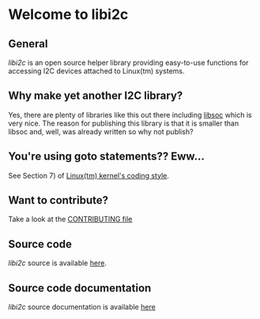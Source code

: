# Welcome to libi2c

## General

*libi2c* is an open source helper library providing easy-to-use
functions for accessing I2C devices attached to Linux(tm) systems.

## Why make yet another I2C library?

Yes, there are plenty of libraries like this out there including
[libsoc](https://github.com/jackmitch/libsoc) which is very nice.
The reason for publishing this library is that it is smaller than
libsoc and, well, was already written so why not publish?

## You're using goto statements??  Eww...

See Section 7) of [Linux(tm) kernel's coding style](http://git.kernel.org/cgit/linux/kernel/git/torvalds/linux.git/tree/Documentation/process/coding-style.rst).

## Want to contribute?

Take a look at the [CONTRIBUTING file](https://github.com/animalcreek/libi2c/blob/master/CONTRIBUTING.md)

## Source code

*libi2c* source is available [here](https://github.com/animalcreek/libi2c).

## Source code documentation

*libi2c* source documentation is available
[here](https://animalcreek.github.io/libi2c)

